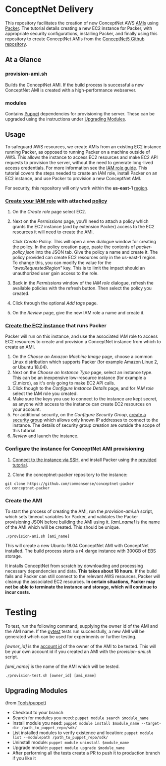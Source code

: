 # ConceptNet Delivery

This repository facilitates the creation of new ConceptNet AWS [AMIs](https://docs.aws.amazon.com/AWSEC2/latest/UserGuide/AMIs.html) using [Packer](http://www.packer.io). The tutorial details creating a new EC2 instance for Packer, with appropriate security configurations, installing Packer, and finally using this repository to create ConceptNet AMIs from the [ConceptNet5 Github repository](https://github.com/commonsense/conceptnet5).

## At a Glance
### provision-ami.sh
Builds the ConceptNet AMI. If the build process is successful a new ConceptNet AMI is created with a high-performance webserver.

### modules
Contains [Puppet](https://puppet.com/docs) dependencies for provisioning the server.
These can be upgraded using the instructions under [Upgrading Modules](#Upgrading-Modules).

## Usage
To safeguard AWS resources, we create AMIs from an existing EC2 instance running Packer, as opposed to running Packer on a machine outside of AWS. This allows the instance to access EC2 resources and make EC2 API requests to provision the server, without the need to generate long-lived access credentials. For more information see the [IAM role guide](https://docs.aws.amazon.com/IAM/latest/UserGuide/id_roles_use_switch-role-ec2.html).
This tutorial covers the steps needed to create an IAM role, install Packer on an EC2 instance, and use Packer to provision a new ConceptNet AMI.

For security, this repository will only work within the **us-east-1** [region](https://docs.aws.amazon.com/AmazonRDS/latest/UserGuide/Concepts.RegionsAndAvailabilityZones.html).

### [Create your IAM role](https://docs.aws.amazon.com/AWSEC2/latest/UserGuide/iam-roles-for-amazon-ec2.html#create-iam-role) with attached [policy](https://docs.aws.amazon.com/IAM/latest/UserGuide/access_policies.html#policies_id-based)
1. On the *Create role* page select EC2.
2. Next on the *Permissions* page, you'll need to attach a policy which grants the EC2 instance (and by extension Packer) access to the EC2 resources it will need to create the AMI.

   Click *Create Policy*. This will open a new dialogue window for creating the policy. In the policy creation page, paste the contents of *packer-policy.json* into the JSON tab. Give the policy a name and create it. The policy provided can create EC2 resources only in the us-east-1 region. To change this, you can modify the value for the *"aws:RequestedRegion"* key. This is to limit the impact should an unauthorized user gain access to the role.

3. Back in the *Permissions* window of the *IAM role* dialogue, refresh the available policies with the refresh button. Then select the policy you created.
4. Click through the optional *Add tags* page.
5. On the *Review* page, give the new IAM role a name and create it.

### [Create the EC2 instance](https://docs.aws.amazon.com/quickstarts/latest/vmlaunch/step-1-launch-instance.html) that runs Packer
Packer will run on this instance, and use the associated IAM role to access EC2 resources to create and provision a ConceptNet instance from which to create an AMI.
1. On the *Choose an Amazon Machine Image* page, choose a common Linux distribution which supports Packer (for example Amazon Linux 2, or Ubuntu 18.04).
2. Next on the *Choose an Instance Type* page, select an instance type. This can be an inexpensive low-resource instance (for example a t2.micro), as it's only going to make EC2 API calls.
3. Click though to the *Configure Instance Details* page, and for *IAM role* select the IAM role you created.
4. Make sure the keys you use to connect to the instance are kept secret, as anyone with access to the instance can create EC2 resources on your account.
5. For additional security, on the *Configure Security Group*, [create a security group](https://docs.aws.amazon.com/AWSEC2/latest/UserGuide/using-network-security.html) which allows only known IP addresses to connect to the instance. The details of security group creation are outside the scope of this tutorial.
6. *Review* and launch the instance.

### Configure the instance for ConceptNet AMI provisioning
1. [Connect to the instance via SSH](https://docs.aws.amazon.com/quickstarts/latest/vmlaunch/step-2-connect-to-instance.html), and install Packer using the [provided tutorial](https://www.packer.io/intro/getting-started/install.html).

2. Clone the conceptnet-packer repository to the instance:
```
git clone https://github.com/commonsense/conceptnet-packer
cd conceptnet-packer
```

### Create the AMI
To start the process of creating the AMI, run the *provision-ami.sh* script, which sets timeout variables for Packer, and validates the Packer provisioning JSON before building the AMI using it. *[ami_name]* is the name of the AMI which will be created. This should be unique.
```
./provision-ami.sh [ami_name]
```

This will create a new Ubuntu 18.04 ConceptNet AMI with ConceptNet installed. The build process starts a r4.xlarge instance with 300GB of EBS storage.

It installs ConceptNet from scratch by downloading and processing necessary dependencies and data. **This takes about 18 hours.** If the build fails and Packer can still connect to the relevant AWS resources, Packer will cleanup the associated EC2 resources. **In certain situations, Packer may not be able to terminate the instance and storage, which will continue to incur costs.**


# Testing
To test, run the following command, supplying the owner id of the AMI and the AMI name. If the [pytest](https://docs.pytest.org/en/latest/) tests run successfully, a new AMI will be generated which can be used for experiments or further testing.

*[owner_id]* is the [account id](https://docs.aws.amazon.com/IAM/latest/UserGuide/console_account-alias.html) of the owner of the AMI to be tested. This will be your own account id if you created an AMI with the *provision-ami.sh* script.

*[ami_name]* is the name of the AMI which will be tested.
```
./provision-test.sh [owner_id] [ami_name]
```

## Upgrading Modules
(from [Tools/puppet](https://github.int.luminoso.com/Tools/puppet))
- Checkout to your branch
- Search for modules you need: `puppet module search $module_name`
- Install module you need: `puppet module install $module_name --target-dir /path_to_puppet_repo/sdk/`
- List installed modules to verify existence and location: `puppet module list --modulepath /path_to_puppet_repo/sdk/`
- Uninstall module: `puppet module uninstall $module_name`
- Upgrade module: `puppet module upgrade $module_name`
- After performing all the tests create a PR to push it to production branch if you like it
